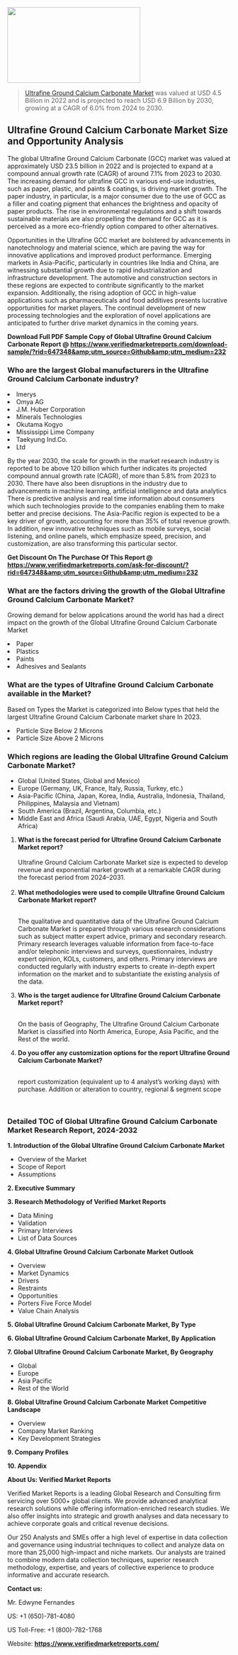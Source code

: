 <img src="https://ffe5etoiles.com/wp-content/uploads/2024/12/MST1-300x171.png" alt="" width="300" height="171" class="alignnone size-medium wp-image-20088" /><blockquote><p><p><a href="https://www.verifiedmarketreports.com/download-sample/?rid=647348&utm_source=Github&utm_medium=232" target="_blank">Ultrafine Ground Calcium Carbonate Market</a> was valued at USD 4.5 Billion in 2022 and is projected to reach USD 6.9 Billion by 2030, growing at a CAGR of 6.0% from 2024 to 2030.</p></blockquote><p><h2>Ultrafine Ground Calcium Carbonate Market Size and Opportunity Analysis</h2><p>The global Ultrafine Ground Calcium Carbonate (GCC) market was valued at approximately USD 23.5 billion in 2022 and is projected to expand at a compound annual growth rate (CAGR) of around 7.1% from 2023 to 2030. The increasing demand for ultrafine GCC in various end-use industries, such as paper, plastic, and paints & coatings, is driving market growth. The paper industry, in particular, is a major consumer due to the use of GCC as a filler and coating pigment that enhances the brightness and opacity of paper products. The rise in environmental regulations and a shift towards sustainable materials are also propelling the demand for GCC as it is perceived as a more eco-friendly option compared to other alternatives.</p><p>Opportunities in the Ultrafine GCC market are bolstered by advancements in nanotechnology and material science, which are paving the way for innovative applications and improved product performance. Emerging markets in Asia-Pacific, particularly in countries like India and China, are witnessing substantial growth due to rapid industrialization and infrastructure development. The automotive and construction sectors in these regions are expected to contribute significantly to the market expansion. Additionally, the rising adoption of GCC in high-value applications such as pharmaceuticals and food additives presents lucrative opportunities for market players. The continual development of new processing technologies and the exploration of novel applications are anticipated to further drive market dynamics in the coming years.</p></p><p class=""><strong>Download Full PDF Sample Copy of Global Ultrafine Ground Calcium Carbonate Report @ <a href="https://www.verifiedmarketreports.com/download-sample/?rid=647348&amp;utm_source=Github&amp;utm_medium=232" target="_blank">https://www.verifiedmarketreports.com/download-sample/?rid=647348&amp;utm_source=Github&amp;utm_medium=232</a></strong></p><h3 id="" class="">Who are the largest Global manufacturers in the Ultrafine Ground Calcium Carbonate industry?</h3><p><li>Imerys</li><li> Omya AG</li><li> J.M. Huber Corporation</li><li> Minerals Technologies</li><li> Okutama Kogyo</li><li> Mississippi Lime Company</li><li> Taekyung Ind.Co.</li><li> Ltd</li></p><div class=""><div class="" dir="" data-message-author-role="" data-message-id="" data-message-model-slug=""><div class=""><div class=""><div class=""><div class="" dir="" data-message-author-role="" data-message-id="" data-message-model-slug=""><div class=""><div class=""><p>By the year 2030, the scale for growth in the market research industry is reported to be above 120 billion which further indicates its projected compound annual growth rate (CAGR), of more than 5.8% from 2023 to 2030. There have also been disruptions in the industry due to advancements in machine learning, artificial intelligence and data analytics There is predictive analysis and real time information about consumers which such technologies provide to the companies enabling them to make better and precise decisions. The Asia-Pacific region is expected to be a key driver of growth, accounting for more than 35% of total revenue growth. In addition, new innovative techniques such as mobile surveys, social listening, and online panels, which emphasize speed, precision, and customization, are also transforming this particular sector.</p><p><strong>Get Discount On The Purchase Of This Report @&nbsp; <a href="https://www.verifiedmarketreports.com/ask-for-discount/?rid=647348&amp;utm_source=Github&amp;utm_medium=232" target="_blank">https://www.verifiedmarketreports.com/ask-for-discount/?rid=647348&amp;utm_source=Github&amp;utm_medium=232</a></strong></p></div></div></div></div></div></div></div></div><h3 id="" class="">What are the factors driving the growth of the Global Ultrafine Ground Calcium Carbonate Market?</h3><p id="" class="">Growing demand for below applications around the world has had a direct impact on the growth of the Global Ultrafine Ground Calcium Carbonate Market</p><p id="" class=""><li>Paper</li><li> Plastics</li><li> Paints</li><li> Adhesives and Sealants</li></p><h3 id="" class="">What are the types of Ultrafine Ground Calcium Carbonate available in the Market?</h3><p id="" class="">Based on Types the Market is categorized into Below types that held the largest Ultrafine Ground Calcium Carbonate market share In 2023.</p><p id="" class=""><li>Particle Size Below 2 Microns</li><li> Particle Size Above 2 Microns</li></p><h3 id="" class="">Which regions are leading the Global Ultrafine Ground Calcium Carbonate Market?</h3><ul><li>Global (United States, Global and Mexico)</li><li>Europe (Germany, UK, France, Italy, Russia, Turkey, etc.)</li><li>Asia-Pacific (China, Japan, Korea, India, Australia, Indonesia, Thailand, Philippines, Malaysia and Vietnam)</li><li>South America (Brazil, Argentina, Columbia, etc.)</li><li>Middle East and Africa (Saudi Arabia, UAE, Egypt, Nigeria and South Africa)</li></ul><p><ol><li><strong>What is the forecast period for Ultrafine Ground Calcium Carbonate Market report?<br /></strong><br /><span data-sheets-root="1" data-sheets-value="{&quot;1&quot;:2,&quot;2&quot;:&quot;XXXX size is expected to develop revenue and exponential market growth at a remarkable CAGR during the forecast period from 2024&ndash;2030.&quot;}" data-sheets-userformat="{&quot;2&quot;:12674,&quot;4&quot;:{&quot;1&quot;:2,&quot;2&quot;:16776960},&quot;10&quot;:2,&quot;11&quot;:0,&quot;15&quot;:&quot;Arial&quot;,&quot;16&quot;:12}">Ultrafine Ground Calcium Carbonate Market size is expected to develop revenue and exponential market growth at a remarkable CAGR during the forecast period from 2024&ndash;2031.</span><br /><br /></li><li><strong>What methodologies were used to compile Ultrafine Ground Calcium Carbonate Market report?<br /><br /></strong><p>The qualitative and quantitative data of the&nbsp;Ultrafine Ground Calcium Carbonate Market is prepared through various research considerations such as subject matter expert advice, primary and secondary research. Primary research leverages valuable information from face-to-face and/or telephonic interviews and surveys, questionnaires, industry expert opinion, KOLs, customers, and others. Primary interviews are conducted regularly with industry experts to create in-depth expert information on the market and to substantiate the existing analysis of the data.&nbsp;</p></li><li><strong>Who is the target audience for Ultrafine Ground Calcium Carbonate Market report?<br /><br /></strong><p>On the basis of Geography, The&nbsp;Ultrafine Ground Calcium Carbonate Market is classified into North America, Europe, Asia Pacific, and the Rest of the world.</p></li><li><strong>Do you offer any customization options for the report Ultrafine Ground Calcium Carbonate Market?<br /><br /></strong><p>report customization (equivalent up to 4 analyst&rsquo;s working days) with purchase. Addition or alteration to country, regional &amp; segment scope</p><p>&nbsp;</p></li></ol></p><h3 id="" class="">Detailed TOC of Global Ultrafine Ground Calcium Carbonate Market Research Report, 2024-2032</h3><p id="" class=""><strong>1. Introduction of the Global Ultrafine Ground Calcium Carbonate Market</strong></p><ul><li>Overview of the Market</li><li>Scope of Report</li><li>Assumptions</li></ul><p id="" class=""><strong>2. Executive Summary</strong></p><p id="" class=""><strong>3. Research Methodology of&nbsp;Verified Market Reports</strong></p><ul><li>Data Mining</li><li>Validation</li><li>Primary Interviews</li><li>List of Data Sources</li></ul><p id="" class=""><strong>4. Global Ultrafine Ground Calcium Carbonate Market Outlook</strong></p><ul><li>Overview</li><li>Market Dynamics</li><li>Drivers</li><li>Restraints</li><li>Opportunities</li><li>Porters Five Force Model</li><li>Value Chain Analysis</li></ul><p id="" class=""><strong>5. Global Ultrafine Ground Calcium Carbonate Market, By&nbsp;Type</strong></p><p id="" class=""><strong>6. Global Ultrafine Ground Calcium Carbonate Market, By Application</strong></p><p id="" class=""><strong>7. Global Ultrafine Ground Calcium Carbonate Market, By Geography</strong></p><ul><li>Global</li><li>Europe</li><li>Asia Pacific</li><li>Rest of the World</li></ul><p id="" class=""><strong>8. Global Ultrafine Ground Calcium Carbonate Market Competitive Landscape</strong></p><ul><li>Overview</li><li>Company Market Ranking</li><li>Key Development Strategies</li></ul><p id="" class=""><strong>9. Company Profiles</strong></p><p id="" class=""><strong>10. Appendix</strong></p><p id="" class=""><strong>About Us: Verified Market Reports</strong></p><p id="" class="">Verified Market Reports is a leading Global Research and Consulting firm servicing over 5000+ global clients. We provide advanced analytical research solutions while offering information-enriched research studies. We also offer insights into strategic and growth analyses and data necessary to achieve corporate goals and critical revenue decisions.</p><p id="" class="">Our 250 Analysts and SMEs offer a high level of expertise in data collection and governance using industrial techniques to collect and analyze data on more than 25,000 high-impact and niche markets. Our analysts are trained to combine modern data collection techniques, superior research methodology, expertise, and years of collective experience to produce informative and accurate research.</p><p id="" class=""><strong>Contact us:</strong></p><p id="" class="">Mr. Edwyne Fernandes</p><p id="" class="">US: +1 (650)-781-4080</p><p id="" class="">US Toll-Free: +1 (800)-782-1768</p><p id="" class="">Website: <a target="" data-test-app-aware-link=""><strong>https://www.verifiedmarketreports.com/</strong></a></p>
